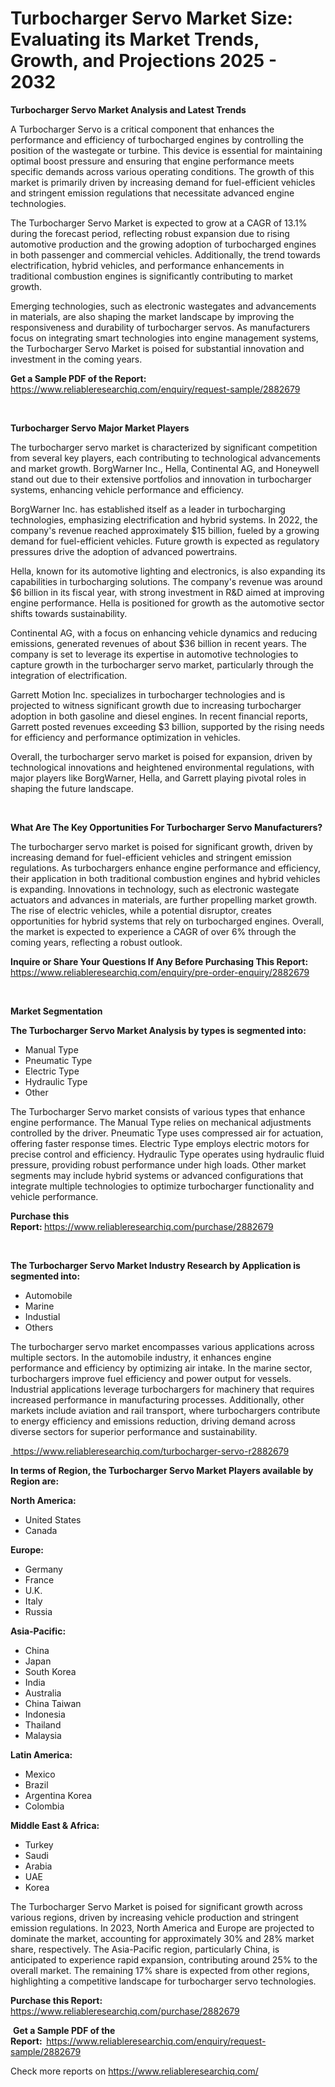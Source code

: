 <p><h1>Turbocharger Servo Market Size: Evaluating its Market Trends, Growth, and Projections 2025 - 2032</h1></p><p><strong>Turbocharger Servo Market Analysis and Latest Trends</strong></p>
<p><p>A Turbocharger Servo is a critical component that enhances the performance and efficiency of turbocharged engines by controlling the position of the wastegate or turbine. This device is essential for maintaining optimal boost pressure and ensuring that engine performance meets specific demands across various operating conditions. The growth of this market is primarily driven by increasing demand for fuel-efficient vehicles and stringent emission regulations that necessitate advanced engine technologies.</p><p>The Turbocharger Servo Market is expected to grow at a CAGR of 13.1% during the forecast period, reflecting robust expansion due to rising automotive production and the growing adoption of turbocharged engines in both passenger and commercial vehicles. Additionally, the trend towards electrification, hybrid vehicles, and performance enhancements in traditional combustion engines is significantly contributing to market growth. </p><p>Emerging technologies, such as electronic wastegates and advancements in materials, are also shaping the market landscape by improving the responsiveness and durability of turbocharger servos. As manufacturers focus on integrating smart technologies into engine management systems, the Turbocharger Servo Market is poised for substantial innovation and investment in the coming years.</p></p>
<p><strong>Get a Sample PDF of the Report:&nbsp;</strong> <a href="https://www.reliableresearchiq.com/enquiry/request-sample/2882679?utm_campaign=3314&utm_medium=2&utm_source=Github&utm_content=ia&utm_term=13032025&utm_id=turbocharger-servo">https://www.reliableresearchiq.com/enquiry/request-sample/2882679</a></p>
<p>&nbsp;</p>
<p><strong>Turbocharger Servo Major Market Players</strong></p>
<p><p>The turbocharger servo market is characterized by significant competition from several key players, each contributing to technological advancements and market growth. BorgWarner Inc., Hella, Continental AG, and Honeywell stand out due to their extensive portfolios and innovation in turbocharger systems, enhancing vehicle performance and efficiency.</p><p>BorgWarner Inc. has established itself as a leader in turbocharging technologies, emphasizing electrification and hybrid systems. In 2022, the company's revenue reached approximately $15 billion, fueled by a growing demand for fuel-efficient vehicles. Future growth is expected as regulatory pressures drive the adoption of advanced powertrains.</p><p>Hella, known for its automotive lighting and electronics, is also expanding its capabilities in turbocharging solutions. The company's revenue was around $6 billion in its fiscal year, with strong investment in R&D aimed at improving engine performance. Hella is positioned for growth as the automotive sector shifts towards sustainability.</p><p>Continental AG, with a focus on enhancing vehicle dynamics and reducing emissions, generated revenues of about $36 billion in recent years. The company is set to leverage its expertise in automotive technologies to capture growth in the turbocharger servo market, particularly through the integration of electrification.</p><p>Garrett Motion Inc. specializes in turbocharger technologies and is projected to witness significant growth due to increasing turbocharger adoption in both gasoline and diesel engines. In recent financial reports, Garrett posted revenues exceeding $3 billion, supported by the rising needs for efficiency and performance optimization in vehicles.</p><p>Overall, the turbocharger servo market is poised for expansion, driven by technological innovations and heightened environmental regulations, with major players like BorgWarner, Hella, and Garrett playing pivotal roles in shaping the future landscape.</p></p>
<p>&nbsp;</p>
<p><strong>What Are The Key Opportunities For Turbocharger Servo Manufacturers?</strong></p>
<p><p>The turbocharger servo market is poised for significant growth, driven by increasing demand for fuel-efficient vehicles and stringent emission regulations. As turbochargers enhance engine performance and efficiency, their application in both traditional combustion engines and hybrid vehicles is expanding. Innovations in technology, such as electronic wastegate actuators and advances in materials, are further propelling market growth. The rise of electric vehicles, while a potential disruptor, creates opportunities for hybrid systems that rely on turbocharged engines. Overall, the market is expected to experience a CAGR of over 6% through the coming years, reflecting a robust outlook.</p></p>
<p><strong>Inquire or Share Your Questions If Any Before Purchasing This Report:</strong> <a href="https://www.reliableresearchiq.com/enquiry/pre-order-enquiry/2882679?utm_campaign=3314&utm_medium=2&utm_source=Github&utm_content=ia&utm_term=13032025&utm_id=turbocharger-servo">https://www.reliableresearchiq.com/enquiry/pre-order-enquiry/2882679</a></p>
<p>&nbsp;</p>
<p><strong>Market Segmentation</strong></p>
<p><strong>The Turbocharger Servo Market Analysis by types is segmented into:</strong></p>
<p><ul><li>Manual Type</li><li>Pneumatic Type</li><li>Electric Type</li><li>Hydraulic Type</li><li>Other</li></ul></p>
<p><p>The Turbocharger Servo market consists of various types that enhance engine performance. The Manual Type relies on mechanical adjustments controlled by the driver. Pneumatic Type uses compressed air for actuation, offering faster response times. Electric Type employs electric motors for precise control and efficiency. Hydraulic Type operates using hydraulic fluid pressure, providing robust performance under high loads. Other market segments may include hybrid systems or advanced configurations that integrate multiple technologies to optimize turbocharger functionality and vehicle performance.</p></p>
<p><strong>Purchase this Report:&nbsp;</strong><a href="https://www.reliableresearchiq.com/purchase/2882679?utm_campaign=3314&utm_medium=2&utm_source=Github&utm_content=ia&utm_term=13032025&utm_id=turbocharger-servo">https://www.reliableresearchiq.com/purchase/2882679</a></p>
<p>&nbsp;</p>
<p><strong>The Turbocharger Servo Market Industry Research by Application is segmented into:</strong></p>
<p><ul><li>Automobile</li><li>Marine</li><li>Industial</li><li>Others</li></ul></p>
<p><p>The turbocharger servo market encompasses various applications across multiple sectors. In the automobile industry, it enhances engine performance and efficiency by optimizing air intake. In the marine sector, turbochargers improve fuel efficiency and power output for vessels. Industrial applications leverage turbochargers for machinery that requires increased performance in manufacturing processes. Additionally, other markets include aviation and rail transport, where turbochargers contribute to energy efficiency and emissions reduction, driving demand across diverse sectors for superior performance and sustainability.</p></p>
<p><a href="https://www.reliableresearchiq.com/turbocharger-servo-r2882679?utm_campaign=3314&utm_medium=2&utm_source=Github&utm_content=ia&utm_term=13032025&utm_id=turbocharger-servo">&nbsp;https://www.reliableresearchiq.com/turbocharger-servo-r2882679</a></p>
<p><strong>In terms of Region, the Turbocharger Servo Market Players available by Region are:</strong></p>
<p>
    <p> <strong> North America: </strong>
        <ul>
            <li>United States</li>
            <li>Canada</li>
        </ul>
        </p> 
    <p> <strong> Europe: </strong>
        <ul>
            <li>Germany</li>
            <li>France</li>
            <li>U.K.</li>
            <li>Italy</li>
            <li>Russia</li>
        </ul>
        </p> 
    <p> <strong> Asia-Pacific: </strong>
        <ul>
            <li>China</li>
            <li>Japan</li>
            <li>South Korea</li>
            <li>India</li>
            <li>Australia</li>
            <li>China Taiwan</li>
            <li>Indonesia</li>
            <li>Thailand</li>
            <li>Malaysia</li>
        </ul>
        </p> 
    <p> <strong> Latin America: </strong>
        <ul>
            <li>Mexico</li>
            <li>Brazil</li>
            <li>Argentina Korea</li>
            <li>Colombia</li>
        </ul>
        </p> 
    <p> <strong> Middle East & Africa: </strong>
        <ul>
            <li>Turkey</li>
            <li>Saudi</li>
            <li>Arabia</li>
            <li>UAE</li>
            <li>Korea</li>
        </ul>
    </p>
    </p>
<p><p>The Turbocharger Servo Market is poised for significant growth across various regions, driven by increasing vehicle production and stringent emission regulations. In 2023, North America and Europe are projected to dominate the market, accounting for approximately 30% and 28% market share, respectively. The Asia-Pacific region, particularly China, is anticipated to experience rapid expansion, contributing around 25% to the overall market. The remaining 17% share is expected from other regions, highlighting a competitive landscape for turbocharger servo technologies.</p></p>
<p><strong>Purchase this Report: </strong><a href="https://www.reliableresearchiq.com/purchase/2882679?utm_campaign=3314&utm_medium=2&utm_source=Github&utm_content=ia&utm_term=13032025&utm_id=turbocharger-servo">https://www.reliableresearchiq.com/purchase/2882679</a></p>
<p>&nbsp;<strong>Get a Sample PDF of the Report:&nbsp;&nbsp;</strong><a href="https://www.reliableresearchiq.com/enquiry/request-sample/2882679?utm_campaign=3314&utm_medium=2&utm_source=Github&utm_content=ia&utm_term=13032025&utm_id=turbocharger-servo">https://www.reliableresearchiq.com/enquiry/request-sample/2882679</a></p>
<p><strong></strong></p>
<p>Check more reports on <a href="https://www.reliableresearchiq.com/?utm_campaign=3314&utm_medium=2&utm_source=Github&utm_content=ia&utm_term=13032025&utm_id=turbocharger-servo">https://www.reliableresearchiq.com/</a></p>